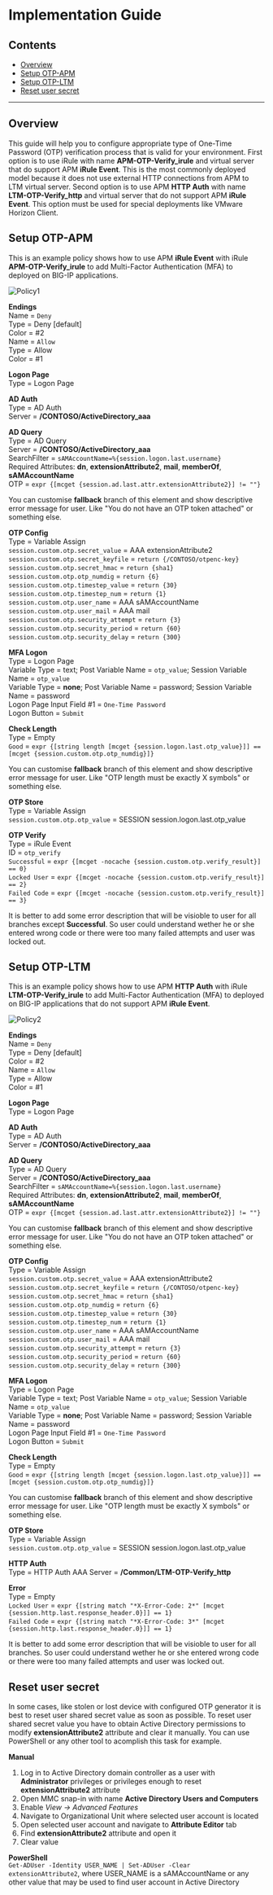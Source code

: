 # Implementation Guide

## Contents

- [Overview](#overview)
- [Setup OTP-APM](#setup-otp-apm)
- [Setup OTP-LTM](#setup-otp-ltm)
- [Reset user secret](#reset-user-secret)

---

## Overview

This guide will help you to configure appropriate type of One-Time Password (OTP) verification process that is valid for your environment. First option is to use iRule with name **APM-OTP-Verify_irule** and virtual server that do support APM **iRule Event**. This is the most commonly deployed model because it does not use external HTTP connections from APM to LTM virtual server. Second option is to use APM **HTTP Auth** with name **LTM-OTP-Verify_http** and virtual server that do not support APM **iRule Event**. This option must be used for special deployments like VMware Horizon Client.

## Setup OTP-APM

This is an example policy shows how to use APM **iRule Event** with iRule **APM-OTP-Verify_irule** to add Multi-Factor Authentication (MFA) to deployed on BIG-IP applications.

![Policy1](../pics/implement_vpe1.png)

**Endings**  
Name = `Deny`  
Type = Deny [default]  
Color = #2  
Name = `Allow`  
Type = Allow  
Color = #1  

**Logon Page**  
Type = Logon Page  

**AD Auth**  
Type = AD Auth  
Server = **/CONTOSO/ActiveDirectory_aaa**  

**AD Query**  
Type = AD Query  
Server = **/CONTOSO/ActiveDirectory_aaa**  
SearchFilter = `sAMAccountName=%{session.logon.last.username}`  
Required Attributes: **dn**, **extensionAttribute2**, **mail**, **memberOf**, **sAMAccountName**  
OTP = `expr {[mcget {session.ad.last.attr.extensionAttribute2}] != ""}`  

You can customise **fallback** branch of this element and show descriptive error message for user. Like "You do not have an OTP token attached" or something else.

**OTP Config**  
Type = Variable Assign  
`session.custom.otp.secret_value` = AAA extensionAttribute2  
`session.custom.otp.secret_keyfile` = `return {/CONTOSO/otpenc-key}`  
`session.custom.otp.secret_hmac` = `return {sha1}`  
`session.custom.otp.otp_numdig` = `return {6}`  
`session.custom.otp.timestep_value` = `return {30}`  
`session.custom.otp.timestep_num` = `return {1}`  
`session.custom.otp.user_name` = AAA sAMAccountName  
`session.custom.otp.user_mail` = AAA mail  
`session.custom.otp.security_attempt` = `return {3}`  
`session.custom.otp.security_period` = `return {60}`  
`session.custom.otp.security_delay` = `return {300}`  

**MFA Logon**  
Type = Logon Page  
Variable Type = text; Post Variable Name = `otp_value`; Session Variable Name = `otp_value`  
Variable Type = **none**; Post Variable Name = password; Session Variable Name = password  
Logon Page Input Field #1 = `One-Time Password`  
Logon Button = `Submit`  

**Check Length**  
Type = Empty  
`Good` = `expr {[string length [mcget {session.logon.last.otp_value}]] == [mcget {session.custom.otp.otp_numdig}]}`  

You can customise **fallback** branch of this element and show descriptive error message for user. Like "OTP length must be exactly X symbols" or something else.

**OTP Store**  
Type = Variable Assign  
`session.custom.otp.otp_value` = SESSION session.logon.last.otp_value  

**OTP Verify**  
Type = iRule Event  
ID = `otp_verify`  
`Successful` = `expr {[mcget -nocache {session.custom.otp.verify_result}] == 0}`  
`Locked User` = `expr {[mcget -nocache {session.custom.otp.verify_result}] == 2}`  
`Failed Code` = `expr {[mcget -nocache {session.custom.otp.verify_result}] == 3}`  

It is better to add some error description that will be visioble to user for all branches except **Successful**. So user could understand wether he or she entered wrong code or there were too many failed attempts and user was locked out.

## Setup OTP-LTM

This is an example policy shows how to use APM **HTTP Auth** with iRule **LTM-OTP-Verify_irule** to add Multi-Factor Authentication (MFA) to deployed on BIG-IP applications that do not support APM **iRule Event**.

![Policy2](../pics/implement_vpe2.png)

**Endings**  
Name = `Deny`  
Type = Deny [default]  
Color = #2  
Name = `Allow`  
Type = Allow  
Color = #1  

**Logon Page**  
Type = Logon Page  

**AD Auth**  
Type = AD Auth  
Server = **/CONTOSO/ActiveDirectory_aaa**  

**AD Query**  
Type = AD Query  
Server = **/CONTOSO/ActiveDirectory_aaa**  
SearchFilter = `sAMAccountName=%{session.logon.last.username}`  
Required Attributes: **dn**, **extensionAttribute2**, **mail**, **memberOf**, **sAMAccountName**  
OTP = `expr {[mcget {session.ad.last.attr.extensionAttribute2}] != ""}`  

You can customise **fallback** branch of this element and show descriptive error message for user. Like "You do not have an OTP token attached" or something else.

**OTP Config**  
Type = Variable Assign  
`session.custom.otp.secret_value` = AAA extensionAttribute2  
`session.custom.otp.secret_keyfile` = `return {/CONTOSO/otpenc-key}`  
`session.custom.otp.secret_hmac` = `return {sha1}`  
`session.custom.otp.otp_numdig` = `return {6}`  
`session.custom.otp.timestep_value` = `return {30}`  
`session.custom.otp.timestep_num` = `return {1}`  
`session.custom.otp.user_name` = AAA sAMAccountName  
`session.custom.otp.user_mail` = AAA mail  
`session.custom.otp.security_attempt` = `return {3}`  
`session.custom.otp.security_period` = `return {60}`  
`session.custom.otp.security_delay` = `return {300}`  

**MFA Logon**  
Type = Logon Page  
Variable Type = text; Post Variable Name = `otp_value`; Session Variable Name = `otp_value`  
Variable Type = **none**; Post Variable Name = password; Session Variable Name = password  
Logon Page Input Field #1 = `One-Time Password`  
Logon Button = `Submit`  

**Check Length**  
Type = Empty  
`Good` = `expr {[string length [mcget {session.logon.last.otp_value}]] == [mcget {session.custom.otp.otp_numdig}]}`  

You can customise **fallback** branch of this element and show descriptive error message for user. Like "OTP length must be exactly X symbols" or something else.

**OTP Store**  
Type = Variable Assign  
`session.custom.otp.otp_value` = SESSION session.logon.last.otp_value  

**HTTP Auth**  
Type = HTTP Auth
AAA Server = **/Common/LTM-OTP-Verify_http**  

**Error**  
Type = Empty  
`Locked User` = `expr {[string match "*X-Error-Code: 2*" [mcget {session.http.last.response_header.0}]] == 1}`  
`Failed Code` = `expr {[string match "*X-Error-Code: 3*" [mcget {session.http.last.response_header.0}]] == 1}`  

It is better to add some error description that will be visioble to user for all branches. So user could understand wether he or she entered wrong code or there were too many failed attempts and user was locked out.

## Reset user secret

In some cases, like stolen or lost device with configured OTP generator it is best to reset user shared secret value as soon as possible. To reset user shared secret value you have to obtain Active Directory permissions to modify **extensionAttribute2** attribute and clear it manually. You can use PowerShell or any other tool to acomplish this task for example.

**Manual**
1. Log in to Active Directory domain controller as a user with **Administrator** privileges or privileges enough to reset **extensionAttribute2** attribute
2. Open MMC snap-in with name **Active Directory Users and Computers**
3. Enable *View -> Advanced Features*
4. Navigate to Organizational Unit where selected user account is located
5. Open selected user account and navigate to **Attribute Editor** tab
6. Find **extensionAttribute2** attribute and open it
7. Clear value

**PowerShell**  
`Get-ADUser -Identity USER_NAME | Set-ADUser -Clear extensionAttribute2`, where USER_NAME is a sAMAccountName or any other value that may be used to find user account in Active Directory
